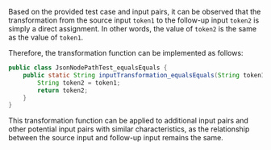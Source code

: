 Based on the provided test case and input pairs, it can be observed that the transformation from the source input `token1` to the follow-up input `token2` is simply a direct assignment. In other words, the value of `token2` is the same as the value of `token1`.

Therefore, the transformation function can be implemented as follows:

```java
public class JsonNodePathTest_equalsEquals {
    public static String inputTransformation_equalsEquals(String token1)  {
        String token2 = token1;
        return token2;
    }
}
```

This transformation function can be applied to additional input pairs and other potential input pairs with similar characteristics, as the relationship between the source input and follow-up input remains the same.